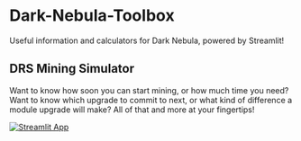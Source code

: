 # Dark-Nebula-Toolbox
Useful information and calculators for Dark Nebula, powered by Streamlit!

## DRS Mining Simulator
Want to know how soon you can start mining, or how much time you need? Want to know which upgrade to commit to next, or what kind of difference a module upgrade will make? All of that and more at your fingertips!

[![Streamlit App](https://static.streamlit.io/badges/streamlit_badge_black_white.svg)](https://dn-toolbox.streamlit.app)